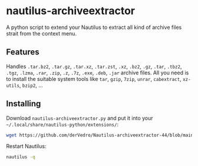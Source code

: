 
# nautilus-archiveextractor

A python script to extend your Nautilus to extract all kind of archive files
strait from the context menu.

## Features

Handles `.tar.bz2`, `.tar.gz`, `.tar.xz`, `.tar.zst`, `.xz`, `.bz2`,
        `.gz`, `.tar`, `.tbz2`, `.tgz`, `.lzma`, `.rar`, `.zip`,
        `.z`, `.7z`, `.exe`, `.deb`, `.jar` archive files.
All you need is to install the suitable system tools like
        `tar`, `gzip`, `7zip`, `unrar`, `cabextract`, `xz-utils`, `bzip2`, ...  

## Installing

Download `nautilus-archiveextractor.py` and put it into your `~/.local/share/nautilus-python/extensions/`:

```bash
wget https://github.com/derVedro/Nautilus-archiveextractor-44/blob/main/nautilus-archiveextractor.py -O ~/.local/share/nautilus-python/extensions/nautilus-archiveextractor.py
```

Restart Nautilus:

```bash
nautilus -q
```